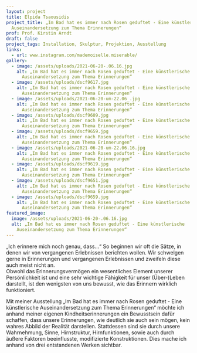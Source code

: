 ```yaml
---
layout: project
title: Elpida Tsaousidis
project_title: „Im Bad hat es immer nach Rosen geduftet - Eine künstlerische
  Auseinandersetzung zum Thema Erinnerungen“
prof: Prof. Kirstin Arndt
draft: false
project_tags: Installation, Skulptur, Projektion, Ausstellung
links:
  - url: www.instagram.com/mademoiselle.miserable/
gallery:
  - image: /assets/uploads/2021-06-20-.06.16.jpg
    alt: „Im Bad hat es immer nach Rosen geduftet - Eine künstlerische
      Auseinandersetzung zum Thema Erinnerungen“
  - image: /assets/uploads/dscf9617.jpg
    alt: „Im Bad hat es immer nach Rosen geduftet - Eine künstlerische
      Auseinandersetzung zum Thema Erinnerungen“
  - image: /assets/uploads/2021-06-20-um-22.06_.jpg
    alt: „Im Bad hat es immer nach Rosen geduftet - Eine künstlerische
      Auseinandersetzung zum Thema Erinnerungen“
  - image: /assets/uploads/dscf9609.jpg
    alt: „Im Bad hat es immer nach Rosen geduftet - Eine künstlerische
      Auseinandersetzung zum Thema Erinnerungen“
  - image: /assets/uploads/dscf9659.jpg
    alt: „Im Bad hat es immer nach Rosen geduftet - Eine künstlerische
      Auseinandersetzung zum Thema Erinnerungen“
  - image: /assets/uploads/2021-06-20-um-22.06.16.jpg
    alt: „Im Bad hat es immer nach Rosen geduftet - Eine künstlerische
      Auseinandersetzung zum Thema Erinnerungen“
  - image: /assets/uploads/dscf9619.jpg
    alt: „Im Bad hat es immer nach Rosen geduftet - Eine künstlerische
      Auseinandersetzung zum Thema Erinnerungen“
  - image: /assets/uploads/dscf9651.jpg
    alt: „Im Bad hat es immer nach Rosen geduftet - Eine künstlerische
      Auseinandersetzung zum Thema Erinnerungen“
  - image: /assets/uploads/dscf9659.jpg
    alt: „Im Bad hat es immer nach Rosen geduftet - Eine künstlerische
      Auseinandersetzung zum Thema Erinnerungen“
featured_image:
  image: /assets/uploads/2021-06-20-.06.16.jpg
  alt: „Im Bad hat es immer nach Rosen geduftet - Eine künstlerische
    Auseinandersetzung zum Thema Erinnerungen“
---
```

„Ich erinnere mich noch genau, dass…“ So beginnen wir oft die Sätze, in denen wir von vergangenen Erlebnissen berichten wollen. Wir schwelgen gerne in Erinnerungen und vergangenen Erlebnissen und zweifeln diese auch meist nicht an. \
Obwohl das Erinnerungsvermögen ein wesentliches Element unserer Persönlichkeit ist und eine sehr wichtige Fähigkeit für unser (Über-)Leben darstellt, ist den wenigsten von uns bewusst, wie das Erinnern wirklich funktioniert. 

Mit meiner Ausstellung „Im Bad hat es immer nach Rosen geduftet - Eine künstlerische Auseinandersetzung zum Thema Erinnerungen“ möchte ich anhand meiner eigenen Kindheitserinnerungen ein Bewusstsein dafür schaffen, dass unsere Erinnerungen, wie deutlich sie auch sein mögen, kein wahres Abbild der Realität darstellen. Stattdessen sind sie durch unsere Wahrnehmung, Sinne, Hirnstruktur, Hirnfunktionen, sowie auch durch äußere Faktoren beeinflusste, modifizierte Konstruktionen. Dies mache ich anhand von drei entstandenen Werken sichtbar.